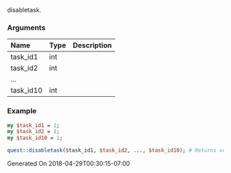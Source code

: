 disabletask.
### Arguments
**Name**|**Type**|**Description**
:---|:---|:---
task_id1|int|
task_id2|int|
...||
task_id10|int|

### Example

```perl
my $task_id1 = 1;
my $task_id2 = 1;
my $task_id10 = 1;

quest::disabletask($task_id1, $task_id2, ..., $task_id10); # Returns void
```


Generated On 2018-04-29T00:30:15-07:00